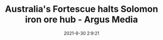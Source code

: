 ---
"title": "Australia's Fortescue halts Solomon iron ore hub - Argus Media"
"date": "2021-9-30 2:9:21"
"feed_name": "GOOGLENEWSMINING"
"feed_website": "https://news.google.com/search?q=mining%2Bincident&hl=en-US&gl=US&ceid=US:en"
"feed_rss": "https://news.google.com/rss/search?q=mining%2Bincident&hl=en-US&gl=US&ceid=US:en"
"link": "https://www.argusmedia.com/en/news/2259003-australias-fortescue-halts-solomon-iron-ore-hub"
"source": "{'href': 'https://www.argusmedia.com', 'title': 'Argus Media'}"
"file": "_posts/2021-1-1-5bd7fdf10ff9b74d268e6be699a88732ee324531.md"
"accident": "0"
"drilling": "0"
"dead": "0"
"injured": "0"
"arrested": "0"
"where": "unknown site"
"causes": "unknown"
"place": "unknown place"
---